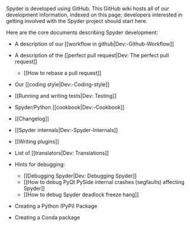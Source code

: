 Spyder is developed using GitHub. This GitHub wiki hosts all of our development information, indexed on this page; developers interested in getting involved with the Spyder project should start here.

Here are the core documents describing Spyder development:

* A description of our [[workflow in github|Dev:-Github-Workflow]]
* A description of the [[perfect pull request|Dev: The perfect pull request]]
  * [[How to rebase a pull request]]
* Our [[coding style|Dev:-Coding-style]]
* [[Running and writing tests|Dev: Testing]]
* Spyder/Python [[cookbook|Dev:-Cookbook]]
* [[Changelog]]
* [[Spyder internals|Dev:-Spyder-Internals]]
* [[Writing plugins]]
* List of [[translators|Dev: Translations]]
* Hints for debugging:
  * [[Debugging Spyder|Dev: Debugging Spyder]]
  * [[How to debug PyQt PySide internal crashes (segfaults) affecting Spyder]]
  * [[How to debug Spyder deadlock freeze hang]]

* Creating a Python (PyPi) Package
* Creating a Conda package
